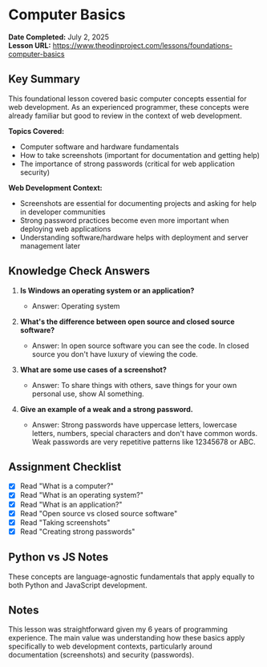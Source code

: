 # Computer Basics

**Date Completed:** July 2, 2025  
**Lesson URL:** https://www.theodinproject.com/lessons/foundations-computer-basics

## Key Summary

This foundational lesson covered basic computer concepts essential for web development. As an experienced programmer, these concepts were already familiar but good to review in the context of web development.

**Topics Covered:**
- Computer software and hardware fundamentals
- How to take screenshots (important for documentation and getting help)
- The importance of strong passwords (critical for web application security)

**Web Development Context:**
- Screenshots are essential for documenting projects and asking for help in developer communities
- Strong password practices become even more important when deploying web applications
- Understanding software/hardware helps with deployment and server management later

## Knowledge Check Answers

1. **Is Windows an operating system or an application?**
   - Answer: Operating system

2. **What's the difference between open source and closed source software?**
   - Answer: In open source software you can see the code. In closed source you don't have luxury of viewing the code.

3. **What are some use cases of a screenshot?**
   - Answer: To share things with others, save things for your own personal use, show AI something.

4. **Give an example of a weak and a strong password.**
   - Answer: Strong passwords have uppercase letters, lowercase letters, numbers, special characters and don't have common words. Weak passwords are very repetitive patterns like 12345678 or ABC.

## Assignment Checklist

- [x] Read "What is a computer?"
- [x] Read "What is an operating system?"
- [x] Read "What is an application?"
- [x] Read "Open source vs closed source software"
- [x] Read "Taking screenshots"
- [x] Read "Creating strong passwords"

## Python vs JS Notes

These concepts are language-agnostic fundamentals that apply equally to both Python and JavaScript development.

## Notes

This lesson was straightforward given my 6 years of programming experience. The main value was understanding how these basics apply specifically to web development contexts, particularly around documentation (screenshots) and security (passwords).
